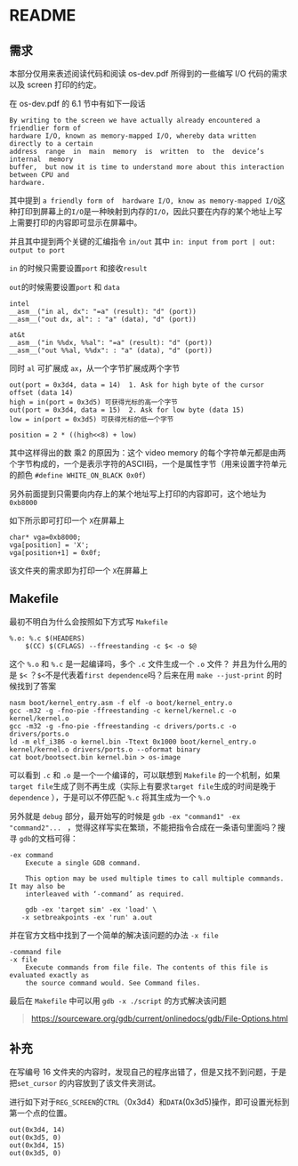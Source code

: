# README

## 需求

本部分仅用来表述阅读代码和阅读 os-dev.pdf 所得到的一些编写 I/O 代码的需求以及 screen 打印的约定。

在 os-dev.pdf 的 6.1 节中有如下一段话

```
By writing to the screen we have actually already encountered a friendlier form of
hardware I/O, known as memory-mapped I/O, whereby data written directly to a certain
address  range  in  main  memory  is  written  to  the  device’s  internal  memory
buffer,  but now it is time to understand more about this interaction between CPU and
hardware.
```

其中提到 `a friendly form of  hardware I/O, know as memory-mapped I/O`这种打印到屏幕上的`I/O`是一种映射到内存的`I/O`，因此只要在内存的某个地址上写上需要打印的内容即可显示在屏幕中。

并且其中提到两个关键的汇编指令 `in/out` 其中 `in: input from port | out: output to port`

`in` 的时候只需要设置`port` 和接收`result`

`out`的时候需要设置`port` 和 `data`

```
intel
__asm__("in al, dx": "=a" (result): "d" (port))
__asm__("out dx, al": : "a" (data), "d" (port))

at&t
__asm__("in %%dx, %%al": "=a" (result): "d" (port))
__asm__("out %%al, %%dx": : "a" (data), "d" (port))
```

同时 `al` 可扩展成 `ax`，从一个字节扩展成两个字节



```
out(port = 0x3d4, data = 14)  1. Ask for high byte of the cursor offset (data 14)
high = in(port = 0x3d5) 可获得光标的高一个字节
out(port = 0x3d4, data = 15)  2. Ask for low byte (data 15)
low = in(port = 0x3d5) 可获得光标的低一个字节

position = 2 * ((high<<8) + low)
```

其中这样得出的数 乘2 的原因为：这个 video memory 的每个字符单元都是由两个字节构成的，一个是表示字符的ASCII码，一个是属性字节（用来设置字符单元的颜色 `#define WHITE_ON_BLACK 0x0f`）

另外前面提到只需要向内存上的某个地址写上打印的内容即可，这个地址为 `0xb8000`

如下所示即可打印一个 `X`在屏幕上

```
char* vga=0xb8000;
vga[position] = 'X';
vga[position+1] = 0x0f;
```

该文件夹的需求即为打印一个 `X`在屏幕上



## Makefile

最初不明白为什么会按照如下方式写 `Makefile`

```
%.o: %.c $(HEADERS)
	$(CC) $(CFLAGS) --ffreestanding -c $< -o $@
```

这个 `%.o` 和 `%.c` 是一起编译吗，多个 `.c` 文件生成一个 `.o` 文件？ 并且为什么用的是 `$<` ？`$<`不是代表着`first dependence`吗？后来在用 `make --just-print` 的时候找到了答案

```shell
nasm boot/kernel_entry.asm -f elf -o boot/kernel_entry.o
gcc -m32 -g -fno-pie -ffreestanding -c kernel/kernel.c -o kernel/kernel.o
gcc -m32 -g -fno-pie -ffreestanding -c drivers/ports.c -o drivers/ports.o
ld -m elf_i386 -o kernel.bin -Ttext 0x1000 boot/kernel_entry.o kernel/kernel.o drivers/ports.o --oformat binary
cat boot/bootsect.bin kernel.bin > os-image
```

可以看到 `.c` 和 `.o` 是一个一个编译的，可以联想到 `Makefile` 的一个机制，如果 `target file`生成了则不再生成（实际上有要求`target file`生成的时间是晚于 `dependence` ），于是可以不停匹配 `%.c` 将其生成为一个 `%.o` 



另外就是 `debug` 部分，最开始写的时候是 `gdb -ex "command1" -ex "command2"... ` ，觉得这样写实在繁琐，不能把指令合成在一条语句里面吗？搜寻 `gdb`的文档可得：

```
-ex command
    Execute a single GDB command.

    This option may be used multiple times to call multiple commands. It may also be
    interleaved with ‘-command’ as required.

    gdb -ex 'target sim' -ex 'load' \
   -x setbreakpoints -ex 'run' a.out
```

并在官方文档中找到了一个简单的解决该问题的办法 `-x file`

```
-command file
-x file
    Execute commands from file file. The contents of this file is evaluated exactly as
    the source command would. See Command files.
```

最后在 `Makefile` 中可以用 `gdb -x ./script` 的方式解决该问题

> <https://sourceware.org/gdb/current/onlinedocs/gdb/File-Options.html>



## 补充

在写编号 16 文件夹的内容时，发现自己的程序出错了，但是又找不到问题，于是把`set_cursor` 的内容放到了该文件夹测试。

进行如下对于`REG_SCREEN`的`CTRL`（0x3d4）和`DATA`(0x3d5)操作，即可设置光标到第一个点的位置。

```
out(0x3d4, 14)
out(0x3d5, 0)
out(0x3d4, 15)
out(0x3d5, 0)
```

